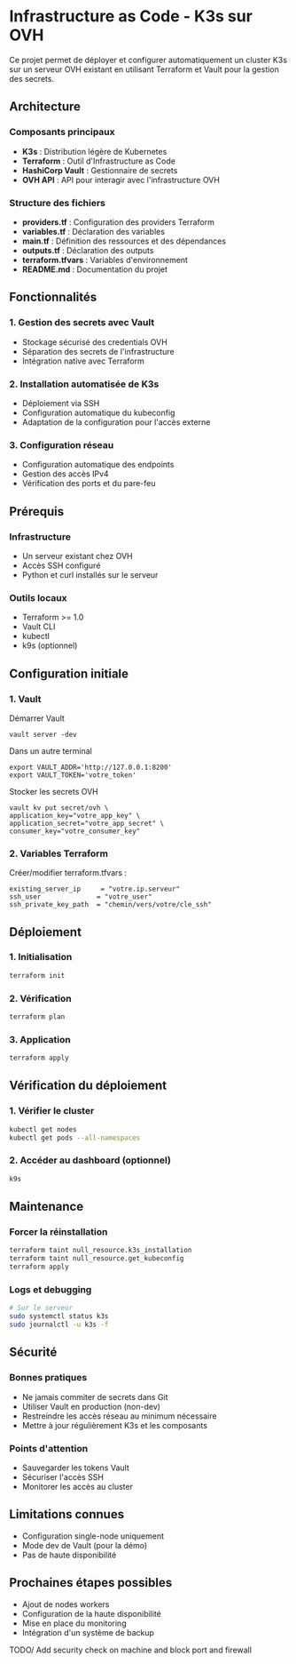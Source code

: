 # Infrastructure as Code - K3s sur OVH

Ce projet permet de déployer et configurer automatiquement un cluster K3s sur un serveur OVH existant en utilisant Terraform et Vault pour la gestion des secrets.

## Architecture

### Composants principaux
- **K3s** : Distribution légère de Kubernetes
- **Terraform** : Outil d'Infrastructure as Code
- **HashiCorp Vault** : Gestionnaire de secrets
- **OVH API** : API pour interagir avec l'infrastructure OVH

### Structure des fichiers
- **providers.tf** : Configuration des providers Terraform
- **variables.tf** : Déclaration des variables
- **main.tf** : Définition des ressources et des dépendances
- **outputs.tf** : Déclaration des outputs
- **terraform.tfvars** : Variables d'environnement
- **README.md** : Documentation du projet

## Fonctionnalités

### 1. Gestion des secrets avec Vault
- Stockage sécurisé des credentials OVH
- Séparation des secrets de l'infrastructure
- Intégration native avec Terraform

### 2. Installation automatisée de K3s
- Déploiement via SSH
- Configuration automatique du kubeconfig
- Adaptation de la configuration pour l'accès externe

### 3. Configuration réseau
- Configuration automatique des endpoints
- Gestion des accès IPv4
- Vérification des ports et du pare-feu

## Prérequis

### Infrastructure
- Un serveur existant chez OVH
- Accès SSH configuré
- Python et curl installés sur le serveur

### Outils locaux
- Terraform >= 1.0
- Vault CLI
- kubectl
- k9s (optionnel)

## Configuration initiale

### 1. Vault

Démarrer Vault
```
vault server -dev
```
Dans un autre terminal
```
export VAULT_ADDR='http://127.0.0.1:8200'
export VAULT_TOKEN='votre_token'
```
Stocker les secrets OVH
```
vault kv put secret/ovh \
application_key="votre_app_key" \
application_secret="votre_app_secret" \
consumer_key="votre_consumer_key"
```

### 2. Variables Terraform
Créer/modifier terraform.tfvars :

```hcl
existing_server_ip     = "votre.ip.serveur"
ssh_user              = "votre_user"
ssh_private_key_path  = "chemin/vers/votre/cle_ssh"
```

## Déploiement

### 1. Initialisation
```bash
terraform init
```

### 2. Vérification
```bash
terraform plan
```

### 3. Application
```bash
terraform apply
```

## Vérification du déploiement

### 1. Vérifier le cluster
```bash
kubectl get nodes
kubectl get pods --all-namespaces
```

### 2. Accéder au dashboard (optionnel)
```bash
k9s
```

## Maintenance

### Forcer la réinstallation
```bash
terraform taint null_resource.k3s_installation
terraform taint null_resource.get_kubeconfig
terraform apply
```

### Logs et debugging
```bash
# Sur le serveur
sudo systemctl status k3s
sudo journalctl -u k3s -f
```

## Sécurité

### Bonnes pratiques
- Ne jamais commiter de secrets dans Git
- Utiliser Vault en production (non-dev)
- Restreindre les accès réseau au minimum nécessaire
- Mettre à jour régulièrement K3s et les composants

### Points d'attention
- Sauvegarder les tokens Vault
- Sécuriser l'accès SSH
- Monitorer les accès au cluster

## Limitations connues
- Configuration single-node uniquement
- Mode dev de Vault (pour la démo)
- Pas de haute disponibilité

## Prochaines étapes possibles
- Ajout de nodes workers
- Configuration de la haute disponibilité
- Mise en place du monitoring
- Intégration d'un système de backup

TODO/
Add security check on machine and block port and firewall